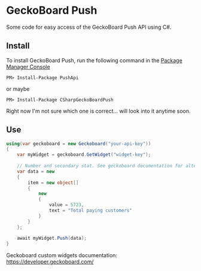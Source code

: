 # GeckoBoard Push
Some code for easy access of the GeckoBoard Push API using C#.

## Install

To install  GeckoBoard Push, run the following command in the [Package Manager Console](http://docs.nuget.org/docs/start-here/using-the-package-manager-console)
<p><code>PM&gt; Install-Package PushApi</code></p> or maybe <p><code>PM&gt; Install-Package CSharpGeckoBoardPush</code></p>

Right now I'm not sure which one is correct... will look into it anytime soon.

## Use

```csharp
using(var geckoboard = new Geckoboard("your-api-key")) 
{
    var myWidget = geckoboard.GetWidget("widget-key");
    
    // Number and secondary stat. See geckoboard documentation for alternatives 
    var data = new
    {
        item = new object[]
        {
            new
            {
                value = 5723,
                text = "Total paying customers"
            }
        }
    };
    
    await myWidget.Push(data);
}
```

Geckoboard custom widgets documentation: https://developer.geckoboard.com/
